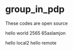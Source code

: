 # group_in_pdp
These codes are open source 

hello world 2565
65aslamjon

hello local2
hello remote
